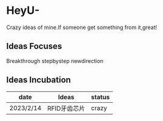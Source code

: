 # HeyU-
Crazy ideas of mine.If someone get something from it,great!

## Ideas Focuses
Breakthrough stepbystep newdirection

## Ideas Incubation
date 	| Ideas | status
----|----|----
2023/2/14 |RFID牙齿芯片|crazy

 
